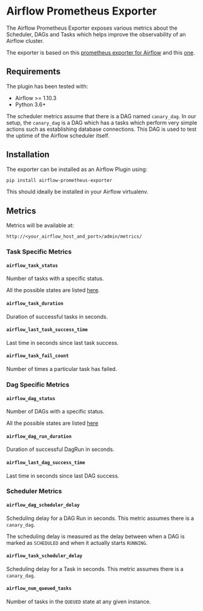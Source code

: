 # Airflow Prometheus Exporter

The Airflow Prometheus Exporter exposes various metrics about the Scheduler, DAGs and Tasks which helps improve the
observability of an Airflow cluster.

The exporter is based on this [prometheus exporter for Airflow](https://github.com/epoch8/airflow-exporter) and this [one](https://github.com/robinhood/airflow-prometheus-exporter).

## Requirements

The plugin has been tested with:

- Airflow >= 1.10.3
- Python 3.6+

The scheduler metrics assume that there is a DAG named `canary_dag`. In our setup, the `canary_dag` is a DAG which has a
tasks which perform very simple actions such as establishing database connections. This DAG is used to test the uptime
of the Airflow scheduler itself.

## Installation

The exporter can be installed as an Airflow Plugin using:

```bash
pip install airflow-prometheus-exporter
```

This should ideally be installed in your Airflow virtualenv.

## Metrics

Metrics will be available at:

`http://<your_airflow_host_and_port>/admin/metrics/`

### Task Specific Metrics

#### `airflow_task_status`

Number of tasks with a specific status.

All the possible states are listed [here](https://github.com/apache/airflow/blob/master/airflow/utils/state.py#L46).

#### `airflow_task_duration`

Duration of successful tasks in seconds.

#### `airflow_last_task_success_time`

Last time in seconds since last task success.

#### `airflow_task_fail_count`

Number of times a particular task has failed.

### Dag Specific Metrics

#### `airflow_dag_status`

Number of DAGs with a specific status.

All the possible states are listed [here](https://github.com/apache/airflow/blob/master/airflow/utils/state.py#L59)

#### `airflow_dag_run_duration`

Duration of successful DagRun in seconds.

#### `airflow_last_dag_success_time`

Last time in seconds since last DAG success.

### Scheduler Metrics

#### `airflow_dag_scheduler_delay`

Scheduling delay for a DAG Run in seconds. This metric assumes there is a `canary_dag`.

The scheduling delay is measured as the delay between when a DAG is marked as `SCHEDULED` and when it actually starts
`RUNNING`.

#### `airflow_task_scheduler_delay`

Scheduling delay for a Task in seconds. This metric assumes there is a `canary_dag`.

#### `airflow_num_queued_tasks`

Number of tasks in the `QUEUED` state at any given instance.
